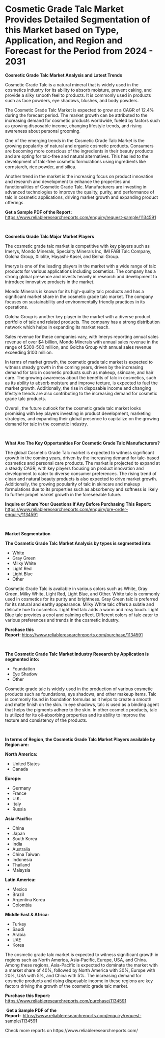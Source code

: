 <p><h1>Cosmetic Grade Talc Market Provides Detailed Segmentation of this Market based on Type, Application, and Region and Forecast for the Period from 2024 - 2031</h1></p><p><strong>Cosmetic Grade Talc Market Analysis and Latest Trends</strong></p>
<p><p>Cosmetic Grade Talc is a natural mineral that is widely used in the cosmetics industry for its ability to absorb moisture, prevent caking, and provide a silky smooth feel to products. It is commonly used in products such as face powders, eye shadows, blushes, and body powders. </p><p>The Cosmetic Grade Talc Market is expected to grow at a CAGR of 12.4% during the forecast period. The market growth can be attributed to the increasing demand for cosmetic products worldwide, fueled by factors such as growing disposable income, changing lifestyle trends, and rising awareness about personal grooming. </p><p>One of the emerging trends in the Cosmetic Grade Talc Market is the growing popularity of natural and organic cosmetic products. Consumers are becoming more conscious of the ingredients in their beauty products and are opting for talc-free and natural alternatives. This has led to the development of talc-free cosmetic formulations using ingredients like cornstarch, rice powder, and silica.</p><p>Another trend in the market is the increasing focus on product innovation and research and development to enhance the properties and functionalities of Cosmetic Grade Talc. Manufacturers are investing in advanced technologies to improve the quality, purity, and performance of talc in cosmetic applications, driving market growth and expanding product offerings.</p></p>
<p><strong>Get a Sample PDF of the Report:&nbsp;</strong> <a href="https://www.reliableresearchreports.com/enquiry/request-sample/1134591">https://www.reliableresearchreports.com/enquiry/request-sample/1134591</a></p>
<p>&nbsp;</p>
<p><strong>Cosmetic Grade Talc Major Market Players</strong></p>
<p><p>The cosmetic grade talc market is competitive with key players such as Imerys, Mondo Minerals, Specialty Minerals Inc, IMI FABI Talc Company, Golcha Group, Xilolite, Hayashi-Kasei, and Beihai Group. </p><p>Imerys is one of the leading players in the market with a wide range of talc products for various applications including cosmetics. The company has a strong global presence and invests heavily in research and development to introduce innovative products in the market. </p><p>Mondo Minerals is known for its high-quality talc products and has a significant market share in the cosmetic grade talc market. The company focuses on sustainability and environmentally friendly practices in its operations. </p><p>Golcha Group is another key player in the market with a diverse product portfolio of talc and related products. The company has a strong distribution network which helps in expanding its market reach.</p><p>Sales revenue for these companies vary, with Imerys reporting annual sales revenue of over $4 billion, Mondo Minerals with annual sales revenue in the range of $300-500 million, and Golcha Group with annual sales revenue exceeding $100 million.</p><p>In terms of market growth, the cosmetic grade talc market is expected to witness steady growth in the coming years, driven by the increasing demand for talc in cosmetic products such as makeup, skincare, and hair care. The growing awareness about the benefits of talc in cosmetics, such as its ability to absorb moisture and improve texture, is expected to fuel the market growth. Additionally, the rise in disposable income and changing lifestyle trends are also contributing to the increasing demand for cosmetic grade talc products. </p><p>Overall, the future outlook for the cosmetic grade talc market looks promising with key players investing in product development, marketing strategies, and expanding their global presence to capitalize on the growing demand for talc in the cosmetic industry.</p></p>
<p>&nbsp;</p>
<p><strong>What Are The Key Opportunities For Cosmetic Grade Talc Manufacturers?</strong></p>
<p><p>The global Cosmetic Grade Talc market is expected to witness significant growth in the coming years, driven by the increasing demand for talc-based cosmetics and personal care products. The market is projected to expand at a steady CAGR, with key players focusing on product innovation and development to cater to diverse consumer preferences. The rising trend of clean and natural beauty products is also expected to drive market growth. Additionally, the growing popularity of talc in skincare and makeup formulations due to its properties such as absorbency and softness is likely to further propel market growth in the foreseeable future.</p></p>
<p><strong>Inquire or Share Your Questions If Any Before Purchasing This Report:</strong> <a href="https://www.reliableresearchreports.com/enquiry/pre-order-enquiry/1134591">https://www.reliableresearchreports.com/enquiry/pre-order-enquiry/1134591</a></p>
<p>&nbsp;</p>
<p><strong>Market Segmentation</strong></p>
<p><strong>The Cosmetic Grade Talc Market Analysis by types is segmented into:</strong></p>
<p><ul><li>White</li><li>Gray Green</li><li>Milky White</li><li>Light Red</li><li>Light Blue</li><li>Other</li></ul></p>
<p><p>Cosmetic Grade Talc is available in various colors such as White, Gray Green, Milky White, Light Red, Light Blue, and Other. White talc is commonly used in cosmetics for its purity and brightness. Gray Green talc is preferred for its natural and earthy appearance. Milky White talc offers a subtle and delicate hue to cosmetics. Light Red talc adds a warm and rosy touch. Light Blue talc provides a cool and calming effect. Different colors of talc cater to various preferences and trends in the cosmetic industry.</p></p>
<p><strong>Purchase this Report:&nbsp;</strong><a href="https://www.reliableresearchreports.com/purchase/1134591">https://www.reliableresearchreports.com/purchase/1134591</a></p>
<p>&nbsp;</p>
<p><strong>The Cosmetic Grade Talc Market Industry Research by Application is segmented into:</strong></p>
<p><ul><li>Foundation</li><li>Eye Shadow</li><li>Other</li></ul></p>
<p><p>Cosmetic grade talc is widely used in the production of various cosmetic products such as foundations, eye shadows, and other makeup items. Talc is commonly found in foundation formulas as it helps to create a smooth and matte finish on the skin. In eye shadows, talc is used as a binding agent that helps the pigments adhere to the skin. In other cosmetic products, talc is utilized for its oil-absorbing properties and its ability to improve the texture and consistency of the products.</p></p>
<p>&nbsp;</p>
<p><strong>In terms of Region, the Cosmetic Grade Talc Market Players available by Region are:</strong></p>
<p>
    <p> <strong> North America: </strong>
        <ul>
            <li>United States</li>
            <li>Canada</li>
        </ul>
        </p> 
    <p> <strong> Europe: </strong>
        <ul>
            <li>Germany</li>
            <li>France</li>
            <li>U.K.</li>
            <li>Italy</li>
            <li>Russia</li>
        </ul>
        </p> 
    <p> <strong> Asia-Pacific: </strong>
        <ul>
            <li>China</li>
            <li>Japan</li>
            <li>South Korea</li>
            <li>India</li>
            <li>Australia</li>
            <li>China Taiwan</li>
            <li>Indonesia</li>
            <li>Thailand</li>
            <li>Malaysia</li>
        </ul>
        </p> 
    <p> <strong> Latin America: </strong>
        <ul>
            <li>Mexico</li>
            <li>Brazil</li>
            <li>Argentina Korea</li>
            <li>Colombia</li>
        </ul>
        </p> 
    <p> <strong> Middle East & Africa: </strong>
        <ul>
            <li>Turkey</li>
            <li>Saudi</li>
            <li>Arabia</li>
            <li>UAE</li>
            <li>Korea</li>
        </ul>
    </p>
    </p>
<p><p>The cosmetic grade talc market is expected to witness significant growth in regions such as North America, Asia-Pacific, Europe, USA, and China. Among these regions, Asia-Pacific is expected to dominate the market with a market share of 40%, followed by North America with 30%, Europe with 20%, USA with 5%, and China with 5%. The increasing demand for cosmetic products and rising disposable income in these regions are key factors driving the growth of the cosmetic grade talc market.</p></p>
<p><strong>Purchase this Report: </strong><a href="https://www.reliableresearchreports.com/purchase/1134591">https://www.reliableresearchreports.com/purchase/1134591</a></p>
<p>&nbsp;<strong>Get a Sample PDF of the Report:&nbsp;&nbsp;</strong><a href="https://www.reliableresearchreports.com/enquiry/request-sample/1134591">https://www.reliableresearchreports.com/enquiry/request-sample/1134591</a></p>
<p><strong></strong></p>
<p>Check more reports on https://www.reliableresearchreports.com/</p>
